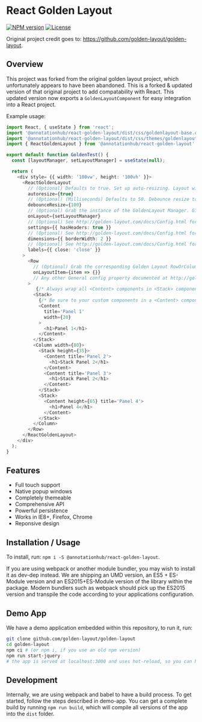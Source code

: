 # React Golden Layout
[![NPM version](https://img.shields.io/npm/v/@annotationhub/react-golden-layout)](https://www.npmjs.com/package/@annotationhub/react-golden-layout) [![License](https://img.shields.io/github/license/golden-layout/golden-layout)](https://img.shields.io/github/license/golden-layout/golden-layout)

Original project credit goes to: https://github.com/golden-layout/golden-layout.

## Overview
This project was forked from the original golden layout project, which unfortunately appears to have been abandoned. This is a forked & updated version of that original project to add compatability with React. This updated version now exports a `GoldenLayoutComponent` for easy integration into a React project.

Example usage:
```typescript
import React, { useState } from 'react';
import '@annotationhub/react-golden-layout/dist/css/goldenlayout-base.css';
import '@annotationhub/react-golden-layout/dist/css/themes/goldenlayout-dark-theme.css';
import { ReactGoldenLayout } from '@annotationhub/react-golden-layout';

export default function GoldenTest() {
  const [layoutManager, setLayoutManager] = useState(null);

  return (
    <div style= {{ width: '100vw', height: '100vh' }}>
      <ReactGoldenLayout
        // (Optional) Defaults to true. Set up auto-resizing. Layout will resize when the window resizes.
        autoresize={true}
        // (Optional) (Milliseconds) Defaults to 50. Debounce resize to prevent excessive re-renders.
        debounceResize={100}
        // (Optional) Grab the instance of the GoldenLayout Manager. Gives you full access to GL API.
        onLayout={setLayoutManager}
        // (Optional) See http://golden-layout.com/docs/Config.html for all settings.
        settings={{ hasHeaders: true }}
        // (Optional) See http://golden-layout.com/docs/Config.html for all dimensions.
        dimensions={{ borderWidth: 2 }}
        // (Optional) See http://golden-layout.com/docs/Config.html for all label options.
        labels={{ close: 'close' }}
      >
        <Row
          // (Optional) Grab the corresponding Golden Layout RowOrColumn instance.
          onLayoutItem={item => {}}
          // Any other General config property documented at http://golden-layout.com/docs/ItemConfig.html is valid.
        >
           {/* Always wrap all <Content> components in <Stack> components. */}
          <Stack>
            {/* Be sure to your custom components in a <Content> component. */}
            <Content
              title='Panel 1'
              width={20}
            >
              <h1>Panel 1</h1>
            </Content>
          </Stack>
          <Column width={80}>
            <Stack height={35}>
              <Content title='Panel 2'>
                <h1>Stack Panel 2</h1>
              </Content>
              <Content title='Panel 3'>
                <h1>Stack Panel 2</h1>
              </Content>
            </Stack>
            <Stack>
              <Content height={65} title='Panel 4'>
                <h1>Panel 4</h1>
              </Content>
            </Stack>
          </Column>
        </Row>
      </ReactGoldenLayout>
    </div>
  );
}
```



## Features

* Full touch support
* Native popup windows
* Completely themeable
* Comprehensive API
* Powerful persistence
* Works in IE8+, Firefox, Chrome
* Reponsive design


## Installation / Usage

To install, run: `npm i -S @annotationhub/react-golden-layout`.

If you are using webpack or another module bundler, you may wish to install it as dev-dep instead. 
We are shipping an UMD version, an ES5 + ES-Module version and an ES2015+ES-Module version of the library within the package.
Modern bundlers such as webpack should pick up the ES2015 version and transpile the code according to your applications configuration.

## Demo App

We have a demo application embedded within this repository, to run it, run:

```sh
git clone github.com/golden-layout/golden-layout
cd golden-layout
npm ci # (or npm i, if you use an old npm version)
npm run start-jquery
# the app is served at localhost:3000 and uses hot-reload, so you can hack right away within the library and the application.
```

## Development

Internally, we are using webpack and babel to have a build process. 
To get started, follow the steps described in demo-app. 
You can get a complete build by running `npm run build`, which will compile all versions of the app into the `dist` folder.

